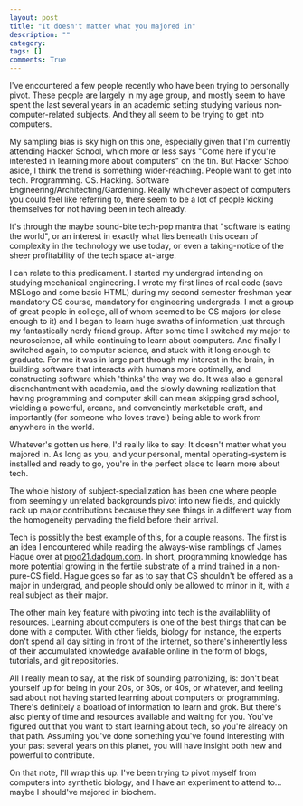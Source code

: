 ```yaml
---
layout: post
title: "It doesn't matter what you majored in"
description: ""
category: 
tags: []
comments: True
---
```



I've encountered a few people recently who have been trying to personally pivot. These people are largely in my age group, and mostly seem to have spent the last several years in an academic setting studying various non-computer-related subjects. And they all seem to be trying to get into computers.

My sampling bias is sky high on this one, especially given that I'm currently attending Hacker School, which more or less says "Come here if you're interested in learning more about computers" on the tin. But Hacker School aside, I think the trend is something wider-reaching. People want to get into tech. Programming. CS. Hacking. Software Engineering/Architecting/Gardening. Really whichever aspect of computers you could feel like referring to, there seem to be a lot of people kicking themselves for not having been in tech already.

<!--more-->

It's through the maybe sound-bite tech-pop mantra that "software is eating the world", or an interest in exactly what lies beneath this ocean of complexity in the technology we use today, or even a taking-notice of the sheer profitability of the tech space at-large.

I can relate to this predicament. I started my undergrad intending on studying mechanical engineering. I wrote my first lines of real code (save MSLogo and some basic HTML) during my second semester freshman year mandatory CS course, mandatory for engineering undergrads. I met a group of great people in college, all of whom seemed to be CS majors (or close enough to it) and I began to learn huge swaths of information just through my fantastically nerdy friend group. After some time I switched my major to neuroscience, all while continuing to learn about computers. And finally I switched again, to computer science, and stuck with it long enough to graduate. For me it was in large part through my interest in the brain, in building software that interacts with humans more optimally, and constructing software which 'thinks' the way we do. It was also a general disenchantment with academia, and the slowly dawning realization that having programming and computer skill can mean skipping grad school, wielding a powerful, arcane, and conveneintly marketable craft, and importantly (for someone who loves travel) being able to work from anywhere in the world.

Whatever's gotten us here, I'd really like to say: It doesn't matter what you majored in. As long as you, and your personal, mental operating-system is installed and ready to go, you're in the perfect place to learn more about tech.

The whole history of subject-specialization has been one where people from seemingly unrelated backgrounds pivot into new fields, and quickly rack up major contributions because they see things in a different way from the homogeneity pervading the field before their arrival.

Tech is possibly the best example of this, for a couple reasons.  The first is an idea I encountered while reading the always-wise ramblings of James Hague over at [prog21.dadgum.com](prog21.dadgum.com). In short, programming knowledge has more potential growing in the fertile substrate of a mind trained in a non-pure-CS field. Hague goes so far as to say that CS shouldn't be offered as a major in undergrad, and people should only be allowed to minor in it, with a real subject as their major.

The other main key feature with pivoting into tech is the availablility of resources. Learning about computers is one of the best things that can be done with a computer. With other fields, biology for instance, the experts don't spend all day sitting in front of the internet, so there's inherently less of their accumulated knowledge available online in the form of blogs, tutorials, and git repositories.

All I really mean to say, at the risk of sounding patronizing, is: don't beat yourself up for being in your 20s, or 30s, or 40s, or whatever, and feeling sad about not having started learning about computers or programming. There's definitely a boatload of information to learn and grok. But there's also plenty of time and resources available and waiting for you. You've figured out that you want to start learning about tech, so you're already on that path. Assuming you've done something  you've found interesting with your past several years on this planet, you will have insight both new and powerful to contribute.

On that note, I'll wrap this up. I've been trying to pivot myself from computers into synthetic biology, and I have an experiment to attend to... maybe I should've majored in biochem.
